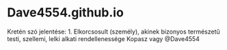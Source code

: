 # Dave4554.github.io
 Kretén szó jelentése: 1. Elkorcsosult (személy), akinek bizonyos természetű testi, szellemi, lelki alkati rendellenessége
Kopasz vagy @Dave4554
